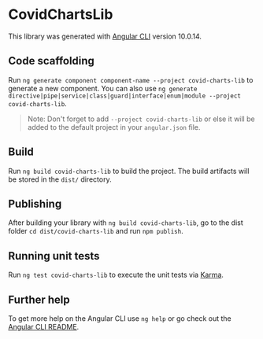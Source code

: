 # CovidChartsLib

This library was generated with [Angular CLI](https://github.com/angular/angular-cli) version 10.0.14.

## Code scaffolding

Run `ng generate component component-name --project covid-charts-lib` to generate a new component. You can also use `ng generate directive|pipe|service|class|guard|interface|enum|module --project covid-charts-lib`.
> Note: Don't forget to add `--project covid-charts-lib` or else it will be added to the default project in your `angular.json` file. 

## Build

Run `ng build covid-charts-lib` to build the project. The build artifacts will be stored in the `dist/` directory.

## Publishing

After building your library with `ng build covid-charts-lib`, go to the dist folder `cd dist/covid-charts-lib` and run `npm publish`.

## Running unit tests

Run `ng test covid-charts-lib` to execute the unit tests via [Karma](https://karma-runner.github.io).

## Further help

To get more help on the Angular CLI use `ng help` or go check out the [Angular CLI README](https://github.com/angular/angular-cli/blob/master/README.md).
